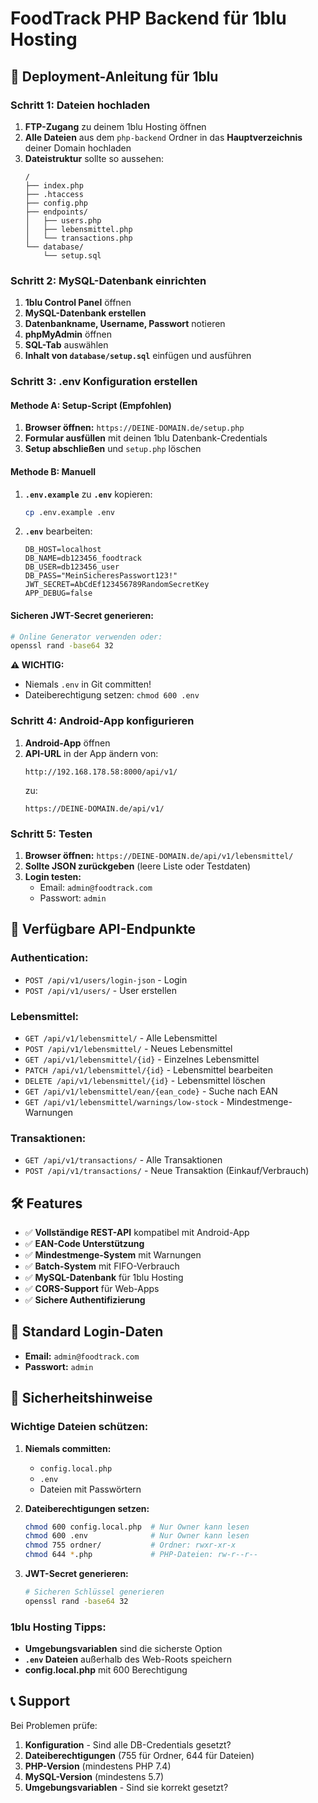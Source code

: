 # FoodTrack PHP Backend für 1blu Hosting

## 🚀 Deployment-Anleitung für 1blu

### **Schritt 1: Dateien hochladen**
1. **FTP-Zugang** zu deinem 1blu Hosting öffnen
2. **Alle Dateien** aus dem `php-backend` Ordner in das **Hauptverzeichnis** deiner Domain hochladen
3. **Dateistruktur** sollte so aussehen:
   ```
   /
   ├── index.php
   ├── .htaccess
   ├── config.php
   ├── endpoints/
   │   ├── users.php
   │   ├── lebensmittel.php
   │   └── transactions.php
   └── database/
       └── setup.sql
   ```

### **Schritt 2: MySQL-Datenbank einrichten**
1. **1blu Control Panel** öffnen
2. **MySQL-Datenbank erstellen**
3. **Datenbankname, Username, Passwort** notieren
4. **phpMyAdmin** öffnen
5. **SQL-Tab** auswählen
6. **Inhalt von `database/setup.sql`** einfügen und ausführen

### **Schritt 3: .env Konfiguration erstellen**

#### **Methode A: Setup-Script (Empfohlen)**
1. **Browser öffnen:** `https://DEINE-DOMAIN.de/setup.php`
2. **Formular ausfüllen** mit deinen 1blu Datenbank-Credentials
3. **Setup abschließen** und `setup.php` löschen

#### **Methode B: Manuell**
1. **`.env.example`** zu **`.env`** kopieren:
   ```bash
   cp .env.example .env
   ```
2. **`.env`** bearbeiten:
   ```env
   DB_HOST=localhost
   DB_NAME=db123456_foodtrack
   DB_USER=db123456_user
   DB_PASS="MeinSicheresPasswort123!"
   JWT_SECRET=AbCdEf123456789RandomSecretKey
   APP_DEBUG=false
   ```

#### **Sicheren JWT-Secret generieren:**
```bash
# Online Generator verwenden oder:
openssl rand -base64 32
```

**⚠️ WICHTIG:**
- Niemals `.env` in Git committen!
- Dateiberechtigung setzen: `chmod 600 .env`

### **Schritt 4: Android-App konfigurieren**
1. **Android-App** öffnen
2. **API-URL** in der App ändern von:
   ```
   http://192.168.178.58:8000/api/v1/
   ```
   zu:
   ```
   https://DEINE-DOMAIN.de/api/v1/
   ```

### **Schritt 5: Testen**
1. **Browser öffnen:** `https://DEINE-DOMAIN.de/api/v1/lebensmittel/`
2. **Sollte JSON zurückgeben** (leere Liste oder Testdaten)
3. **Login testen:**
   - Email: `admin@foodtrack.com`
   - Passwort: `admin`

## 🔧 **Verfügbare API-Endpunkte**

### **Authentication:**
- `POST /api/v1/users/login-json` - Login
- `POST /api/v1/users/` - User erstellen

### **Lebensmittel:**
- `GET /api/v1/lebensmittel/` - Alle Lebensmittel
- `POST /api/v1/lebensmittel/` - Neues Lebensmittel
- `GET /api/v1/lebensmittel/{id}` - Einzelnes Lebensmittel
- `PATCH /api/v1/lebensmittel/{id}` - Lebensmittel bearbeiten
- `DELETE /api/v1/lebensmittel/{id}` - Lebensmittel löschen
- `GET /api/v1/lebensmittel/ean/{ean_code}` - Suche nach EAN
- `GET /api/v1/lebensmittel/warnings/low-stock` - Mindestmenge-Warnungen

### **Transaktionen:**
- `GET /api/v1/transactions/` - Alle Transaktionen
- `POST /api/v1/transactions/` - Neue Transaktion (Einkauf/Verbrauch)

## 🛠️ **Features**
- ✅ **Vollständige REST-API** kompatibel mit Android-App
- ✅ **EAN-Code Unterstützung**
- ✅ **Mindestmenge-System** mit Warnungen
- ✅ **Batch-System** mit FIFO-Verbrauch
- ✅ **MySQL-Datenbank** für 1blu Hosting
- ✅ **CORS-Support** für Web-Apps
- ✅ **Sichere Authentifizierung**

## 🔐 **Standard Login-Daten**
- **Email:** `admin@foodtrack.com`
- **Passwort:** `admin`

## 🔐 **Sicherheitshinweise**

### **Wichtige Dateien schützen:**
1. **Niemals committen:**
   - `config.local.php`
   - `.env`
   - Dateien mit Passwörtern

2. **Dateiberechtigungen setzen:**
   ```bash
   chmod 600 config.local.php  # Nur Owner kann lesen
   chmod 600 .env              # Nur Owner kann lesen
   chmod 755 ordner/           # Ordner: rwxr-xr-x
   chmod 644 *.php             # PHP-Dateien: rw-r--r--
   ```

3. **JWT-Secret generieren:**
   ```bash
   # Sicheren Schlüssel generieren
   openssl rand -base64 32
   ```

### **1blu Hosting Tipps:**
- **Umgebungsvariablen** sind die sicherste Option
- **`.env` Dateien** außerhalb des Web-Roots speichern
- **config.local.php** mit 600 Berechtigung

## 📞 **Support**
Bei Problemen prüfe:
1. **Konfiguration** - Sind alle DB-Credentials gesetzt?
2. **Dateiberechtigungen** (755 für Ordner, 644 für Dateien)
3. **PHP-Version** (mindestens PHP 7.4)
4. **MySQL-Version** (mindestens 5.7)
5. **Umgebungsvariablen** - Sind sie korrekt gesetzt?

